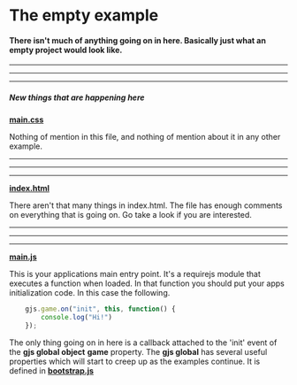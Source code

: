 [example]: http://diegomarquez.github.io/game/examples/empty/index.html

[css]: ./main.css
[main]: ./main.js
[index]: ./index.html
[bootstrap]: ../src/bootstrap.js

# The empty example

#### There isn't much of anything going on in here. Basically just what an empty project would look like.

**********
**********
**********

##### New things that are happening here

[**main.css**][css]

Nothing of mention in this file, and nothing of mention about it in any other example.

**********
**********
**********

[**index.html**][index]

There aren't that many things in index.html. 
The file has enough comments on everything that is going on.
Go take a look if you are interested.

**********
**********
**********

[**main.js**][main]

This is your applications main entry point. It's a requirejs module that executes a function when loaded. In that function you should put your apps initialization code. In this case the following. 

```javascript
	gjs.game.on("init", this, function() {
		console.log("Hi!")
	});	
```

The only thing going on in here is a callback attached to the 'init' event of the **gjs global object** **game** property. The **gjs global** has several useful properties which will start to creep up as the examples continue. It is defined in [**bootstrap.js**][bootstrap]
